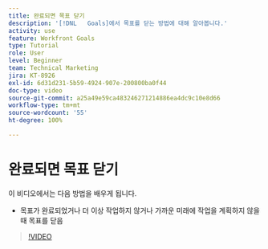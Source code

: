 ```yaml
---
title: 완료되면 목표 닫기
description: '[!DNL   Goals]에서 목표를 닫는 방법에 대해 알아봅니다.'
activity: use
feature: Workfront Goals
type: Tutorial
role: User
level: Beginner
team: Technical Marketing
jira: KT-8926
exl-id: 6d31d231-5b59-4924-907e-200800ba0f44
doc-type: video
source-git-commit: a25a49e59ca483246271214886ea4dc9c10e8d66
workflow-type: tm+mt
source-wordcount: '55'
ht-degree: 100%

---
```


# 완료되면 목표 닫기

이 비디오에서는 다음 방법을 배우게 됩니다.

* 목표가 완료되었거나 더 이상 작업하지 않거나 가까운 미래에 작업을 계획하지 않을 때 목표를 닫음

>[!VIDEO](https://video.tv.adobe.com/v/335198/?quality=12&learn=on)
